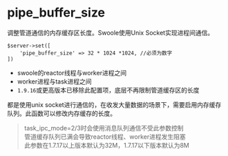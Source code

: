 # pipe_buffer_size

调整管道通信的内存缓存区长度。Swoole使用Unix Socket实现进程间通信。
```shell
$server->set([
    'pipe_buffer_size' => 32 * 1024 *1024, //必须为数字
])
```

* swoole的reactor线程与worker进程之间
* worker进程与task进程之间
* `1.9.16`或更高版本已移除此配置项，底层不再限制管道缓存区的长度

都是使用unix socket进行通信的，在收发大量数据的场景下，需要启用内存缓存队列。此函数可以修改内存缓存的长度。

> task_ipc_mode=2/3时会使用消息队列通信不受此参数控制  
> 管道缓存队列已满会导致reactor线程、worker进程发生阻塞  
> 此参数在1.7.17以上版本默认为32M，1.7.17以下版本默认为8M  
